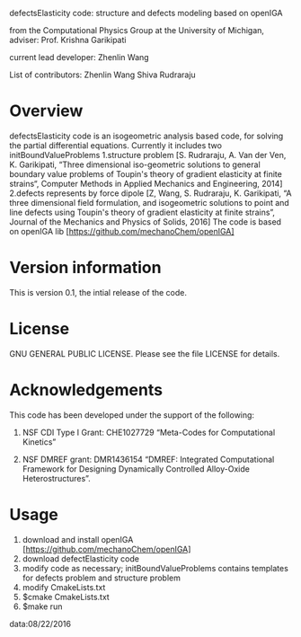 defectsElasticity code: structure and defects modeling based on openIGA 

from the Computational Physics Group at the University of Michigan, adviser: Prof. Krishna Garikipati

current lead developer: Zhenlin Wang

List of contributors:
Zhenlin Wang
Shiva Rudraraju


Overview
=======================================================================
defectsElasticity code is an isogeometric analysis based code, for solving the partial differential equations. Currently it includes two initBoundValueProblems
1.structure problem [S. Rudraraju, A. Van der Ven, K. Garikipati, “Three dimensional iso-geometric solutions to general boundary value problems of Toupin's theory of gradient elasticity at finite strains“, Computer Methods in Applied Mechanics and Engineering, 2014]
2.defects represents by force dipole [Z, Wang, S. Rudraraju, K. Garikipati, “A three dimensional field formulation, and isogeometric solutions to point and line defects using Toupin's theory of gradient elasticity at finite strains”, Journal of the Mechanics and Physics of Solids, 2016]
The code is based on openIGA lib [https://github.com/mechanoChem/openIGA]


Version information
=======================================================================
This is version 0.1, the intial release of the code.


License
=======================================================================
GNU GENERAL PUBLIC LICENSE. Please see the file LICENSE for details.


Acknowledgements
=======================================================================
This code has been developed under the support of the following:

1. NSF CDI Type I Grant: CHE1027729 “Meta-Codes for Computational Kinetics”

2. NSF DMREF grant: DMR1436154 “DMREF: Integrated Computational Framework for Designing Dynamically Controlled Alloy-Oxide Heterostructures”.


Usage
=======================================================================
1) download and install openIGA [https://github.com/mechanoChem/openIGA]
2) download defectElasticity code
3) modify code as necessary; initBoundValueProblems contains templates for defects problem and structure problem
4) modify CmakeLists.txt 
5) $cmake CmakeLists.txt
6) $make run

data:08/22/2016